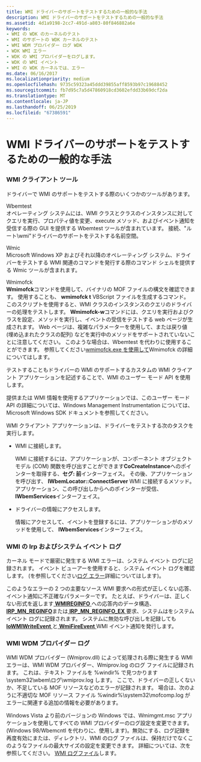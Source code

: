 ```yaml
---
title: WMI ドライバーのサポートをテストするための一般的な手法
description: WMI ドライバーのサポートをテストするための一般的な手法
ms.assetid: 4d1a9198-2cc7-491d-a803-80f846882a6e
keywords:
- WMI の WDK のカーネルのテスト
- WMI のサポートの WDK カーネルのテスト
- WMI WDM プロバイダー ログ WDK
- WDK WMI エラー
- WDK の WMI プロバイダーをログします。
- WDK の WMI イベント
- WMI の WDK カーネルでは、エラー
ms.date: 06/16/2017
ms.localizationpriority: medium
ms.openlocfilehash: 9735c59323a45ddd39855aff8593b97c19688452
ms.sourcegitcommit: fb7d95c7a5d47860918cd3602efdd33b69dcf2da
ms.translationtype: MT
ms.contentlocale: ja-JP
ms.lasthandoff: 06/25/2019
ms.locfileid: "67386591"
---
```

# <a name="general-techniques-for-testing-wmi-driver-support"></a>WMI ドライバーのサポートをテストするための一般的な手法





### <a name="wmi-client-tools"></a>WMI クライアント ツール

ドライバーで WMI のサポートをテストする際のいくつかのツールがあります。

<a href="" id="wbemtest"></a>Wbemtest  
オペレーティング システムには、WMI クラスとクラスのインスタンスに対してクエリを実行、プロパティ値を変更、execute メソッド、およびイベント通知を受信する際の GUI を提供する Wbemtest ツールが含まれています。 接続、"ルート\\wmi"ドライバーのサポートをテストする名前空間。

<a href="" id="wmic"></a>Wmic  
Microsoft Windows XP およびそれ以降のオペレーティング システム、ドライバーをテストする WMI 関連のコマンドを発行する際のコマンド シェルを提供する Wmic ツールが含まれます。

<a href="" id="wmimofck"></a>Wmimofck  
**Wmimofck**コマンドを使用して、バイナリの MOF ファイルの構文を確認できます。 使用することも、 **wmimofck t** VBScript ファイルを生成するコマンド。 このスクリプトを使用すると、WMI クラスのインスタンスのクエリのドライバーの処理をテストします。 **Wmimofck-w**コマンドには、クエリを実行およびクラスを設定、メソッドを実行し、イベントの受信をテストする web ページが生成されます。 Web ページは、複雑なパラメーターを使用して、または戻り値 (埋め込まれたクラスの配列) などを実行中のメソッドをサポートされていないことに注意してください。 このような場合は、Wbemtest を代わりに使用することができます。 参照してください[wmimofck.exe を使用して](using-wmimofck-exe.md)Wmimofck の詳細についてはします。

テストすることもドライバーの WMI のサポートするカスタムの WMI クライアント アプリケーションを記述することで、WMI のユーザー モード API を使用します。

提供または WMI 情報を使用するアプリケーションでは、このユーザー モード API の詳細については、Windows Management Instrumentation については、Microsoft Windows SDK ドキュメントを参照してください。

WMI クライアント アプリケーションは、ドライバーをテストする次のタスクを実行します。

-   WMI に接続します。

    WMI に接続するには、アプリケーションが、コンポーネント オブジェクト モデル (COM) 関数を呼び出すことができます**CoCreateInstance**へのポインターを取得する、**セグ: 前**インターフェイス。 その後、アプリケーションを呼び出す、 **IWbemLocator::ConnectServer** WMI に接続するメソッド。 アプリケーション、この呼び出しからへのポインターが受信、 **IWbemServices**インターフェイス。

-   ドライバーの情報にアクセスします。

    情報にアクセスして、イベントを登録するには、アプリケーションがのメソッドを使用して、 **IWbemServices**インターフェイス。

### <a href="" id="ddk-wmi-irps-and-the-system-event-log-kg"></a>WMI の Irp およびシステム イベント ログ

カーネル モードで厳密に発生する WMI エラーは、システム イベント ログに記録されます。 イベント ビューアーを使用すると、システム イベント ログを確認します。 (を参照してください[ログ エラー](logging-errors.md)詳細についてはします)。

このようなエラーの 2 つの主要なソース WMI 要求への形式が正しくない応答、イベント通知に不正確なパラメーターです。 たとえば、ドライバーは、正しくない形式を返します[ **WMIREGINFO** ](https://docs.microsoft.com/windows-hardware/drivers/ddi/content/wmistr/ns-wmistr-wmireginfow)への応答内のデータ構造、 [ **IRP\_MN\_REGINFO**](https://docs.microsoft.com/windows-hardware/drivers/kernel/irp-mn-reginfo)または[ **IRP\_MN\_REGINFO\_EX** ](https://docs.microsoft.com/windows-hardware/drivers/kernel/irp-mn-reginfo-ex)要求、システムはをシステム イベント ログに記録されます。 システムに無効な呼び出しを記録しても[ **IoWMIWriteEvent** ](https://docs.microsoft.com/windows-hardware/drivers/ddi/content/wdm/nf-wdm-iowmiwriteevent)と[ **WmiFireEvent** ](https://docs.microsoft.com/windows-hardware/drivers/ddi/content/wmilib/nf-wmilib-wmifireevent) WMI イベント通知を発行します。

### <a href="" id="ddk-wmi-wdm-provider-log-kg"></a>WMI WDM プロバイダー ログ

WMI WDM プロバイダー (Wmiprov.dll) によって処理される際に発生する WMI エラーは、WMI WDM プロバイダー、Wmiprov.log のログ ファイルに記録されます。 これは、テキスト ファイルを %windir% で見つかります\\system32\\wbem\\ログ\\wmiprov.log します。 ここで、ドライバーの正しくないか、不足している MOF リソースなどのエラーが記録されます。 場合は、次のように不適切な MOF リソース ファイル %windir%\\system32\\mofcomp.log がエラーに関連する追加の情報を必要があります。

Windows Vista より前のバージョンの Windows では、Wmimgmt.msc アプリケーションを使用してすべての WMI プロバイダーのログ設定を変更できます。 (Windows 98/Wbemcntl を代わりに、使用します)。無効にする、ログ記録を再度有効にまたは、ディレクトリ、WMI のログ ファイルは、保持だけでなくこのようなファイルの最大サイズの設定を変更できます。 詳細については、次を参照してください。 [WMI ログファイル](https://docs.microsoft.com/windows/desktop/WmiSdk/wmi-log-files)します。

 

 




